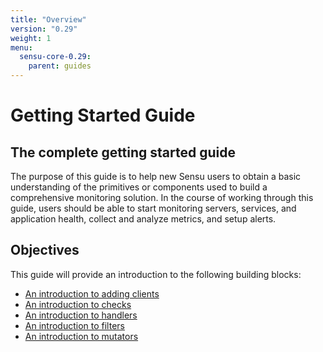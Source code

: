 ```yaml
---
title: "Overview"
version: "0.29"
weight: 1
menu:
  sensu-core-0.29:
    parent: guides
---
```


# Getting Started Guide

## The complete getting started guide

The purpose of this guide is to help new Sensu users to obtain a basic
understanding of the primitives or components used to build a comprehensive
monitoring solution. In the course of working through this guide, users should
be able to start monitoring servers, services, and application health, collect
and analyze metrics, and setup alerts.

## Objectives

This guide will provide an introduction to the following building blocks:

- [An introduction to adding clients][1]
- [An introduction to checks][2]
- [An introduction to handlers][3]
- [An introduction to filters][4]
- [An introduction to mutators][5]

[1]:  ../adding-a-client/
[2]:  ../intro-to-checks/
[3]:  ../intro-to-handlers/
[4]:  ../intro-to-filters/
[5]:  ../intro-to-mutators/